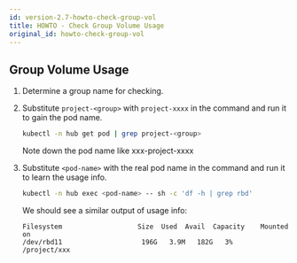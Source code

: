 ```yaml
---
id: version-2.7-howto-check-group-vol
title: HOWTO - Check Group Volume Usage
original_id: howto-check-group-vol
---
```


## Group Volume Usage

1. Determine a group name for checking.

2. Substitute `project-<group>` with `project-xxxx` in the command and run it to gain the pod name.
   
    ```bash
    kubectl -n hub get pod | grep project-<group>
    ```

    Note down the pod name like xxx-project-xxxx

3. Substitute `<pod-name>` with the real pod name in the command and run it to learn the usage info.
   
   ```bash
   kubectl -n hub exec <pod-name> -- sh -c 'df -h | grep rbd'
   ```

   We should see a similar output of usage info:

   ```text
   Filesystem                   Size  Used  Avail  Capacity    Mounted on
   /dev/rbd11                    196G   3.9M   182G   3%       /project/xxx
   ```
